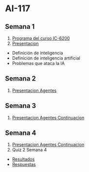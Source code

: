 # AI-117
## Semana 1
1. [Programa del curso IC-6200](https://docs.google.com/document/d/1T48Pw1-uIwo1g4P5StoBqzob8uBRRNKdGshaJWEeMYc/edit?usp=sharing)
2. [Presentacion](https://docs.google.com/presentation/d/1fAmenEQJVK7n-1c2uTJN85nlTARINquFqVtIdlVR7EU/edit?usp=sharing)
  * Definición de inteligencia
  * Definición de inteligencia artificial
  * Problemas que ataca la IA

## Semana 2
1. [Presentacion Agentes](https://docs.google.com/presentation/d/11i6612LD3kZkCb0NulPNPO9mUONOtVYpLT8HWUUH2Zo/edit?usp=sharing)

## Semana 3
1. [Presentacion Agentes Continuacion](https://docs.google.com/presentation/d/1JPrkiH9_hNFdsZbc6EFGKr-Kp12oYVafG7Wl-oERHec/edit?usp=sharing)
 
## Semana 4
1. [Presentacion Agentes Continuacion](https://docs.google.com/presentation/d/14Pl_-7M2Naqi7eJzLXQ5Clz7kiqFELoCSMzyPZRNzVM/edit?usp=sharing)
2. Quiz 2 Semana 4
  * [Resultados](https://github.com/luiskarlos/IA-217/blob/master/evaluaciones/quices/quiz-Quiz2Semana3-full.csv)
  * [Respuestas](https://docs.google.com/document/d/1UEkiH2Ye28hX4jomJlfR1ASq60LrLiLC3kwqyCC167k/edit?usp=sharing)
 
